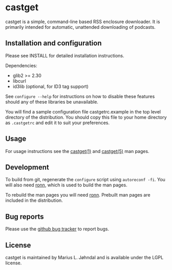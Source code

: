 # castget

castget is a simple, command-line based RSS enclosure downloader. It is
primarily intended for automatic, unattended downloading of podcasts.

## Installation and configuration

Please see INSTALL for detailed installation instructions.

Dependencies:

  * glib2 >= 2.30
  * libcurl
  * id3lib (optional, for ID3 tag support)

See `configure --help` for instructions on how to disable these features should
any of these libraries be unavailable.

You will find a sample configuration file castgetrc.example in the top level
directory of the distribution. You should copy this file to your home directory
as `.castgetrc` and edit it to suit your preferences.

## Usage

For usage instructions see the
[castget(1)](http://mlj.github.io/castget/castget.1.html) and
[castget(5)](http://mlj.github.io/castget/castgetrc.5.html) man pages.

## Development

To build from git, regenerate the `configure` script using `autoreconf -fi`. You will also need [ronn](http://rtomayko.github.io/ronn/), which is used to build the man pages.

To rebuild the man pages you will need [ronn](http://rtomayko.github.io/ronn/).
Prebuilt man pages are included in the distribution.

## Bug reports

Please use the [github bug tracker](https://github.com/mlj/castget/issues) to
report bugs.

## License

castget is maintained by Marius L. Jøhndal and is available under the LGPL license.

